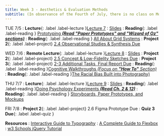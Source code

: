 ```yaml
---
title: Week 3 - Aesthetics & Evaluation Methods
subtitle: (In observance of the Fourth of July, there is no class on Monday, so no Studio this week.)
---
```


TUE 7/5
: **<bold>Lecture</bold>**{: .label .label-lecture }[Lecture 7](https://bcourses.berkeley.edu/courses/1515859/external_tools/78985)
: [Slides](https://drive.google.com/drive/folders/1QaZaZay39VsE3DDVGFWscu2TYw-M21s2?usp=sharing)
: **<bold>Reading</bold>**{: .label .label-reading } [Prototyping _**(Read "Paper Prototypes" and "Wizard of Oz" sections)**_](http://courses.csail.mit.edu/6.831/2014/readings/L10-prototyping/#paper-prototypes)
: **<bold>Reading</bold>**{: .label .label-reading } [All About Grid Systems](
https://webdesign.tutsplus.com/articles/all-about-grid-systems--webdesign-14471)
: **<bold>Project 2</bold>**{: .label .label-project} [2.4 Observational Studies & Synthesis Due](https://docs.google.com/document/d/1jBpAAl-n5CD9RQ80euJtm-HOQG5-b4oIVtJtV0JLbHU/edit#heading=h.eb32air5k9wi)

WED 7/6
: **<bold>Remote Lecture</bold>**{: .label .label-lecture }[Lecture 8](https://bcourses.berkeley.edu/courses/1515859/external_tools/78985)
   : [Slides](https://drive.google.com/drive/folders/1QaZaZay39VsE3DDVGFWscu2TYw-M21s2?usp=sharing)
: **<bold>Project 2</bold>**{: .label .label-project} [2.5 Concept & Low-Fidelity Sketches Due](https://docs.google.com/document/d/1jBpAAl-n5CD9RQ80euJtm-HOQG5-b4oIVtJtV0JLbHU/edit#heading=h.u8lcstngar87)
: **<bold>Project 3</bold>**{: .label .label-project} [2-3 Additional Tasks, Final Report Due](https://docs.google.com/document/d/1J-9zUI_ftJnFNnsgwunapzgF4coIEeL5Pw1xOjjgW5c/edit#heading=h.pxo37l27sgun)
: **<bold>Reading</bold>**{: .label .label-reading }[Cognitive Walkthroughs _(Focus on **"How To"** Section)_](https://www.usabilitybok.org/cognitive-walkthrough)
: **<bold>Reading</bold>**{: .label .label-reading }[The Racial Bias Built into Photography)](https://drive.google.com/file/d/1sQ57eZtYvSphDrc0OM-F9QqsqRX91SIS/view?usp=sharing)


THU 7/7
: **<bold>Lecture</bold>**{: .label .label-lecture }[Lecture 9](https://bcourses.berkeley.edu/courses/1515859/external_tools/78985)
  : [Slides](https://drive.google.com/drive/folders/1QaZaZay39VsE3DDVGFWscu2TYw-M21s2?usp=sharing)
: **<bold>Reading</bold>**{: .label .label-reading }[Doing Psychology Experiments _**(Read Ch. 2 & 12)**_](https://drive.google.com/file/d/1U5qLPzlmmLgTh1nPyPvtdTXWG3ylhazi/view?usp=sharing)
: **<bold>Reading</bold>**{: .label .label-reading } [Storyboards, Paper Prototypes, and Mockups](https://www.youtube.com/watch?v=z4glsttyxw8)



FRI 7/8
: **<bold>Project 2</bold>**{: .label .label-project} 2.6 Figma Prototype Due
: **<bold>Quiz 3 Due</bold>**{: .label .label-quiz }

**Resources**
: [Interactive Guide to Typography](http://www.kaikkonendesign.fi.s3-website-eu-west-1.amazonaws.com/typography/)
: [A Complete Guide to Flexbox](https://css-tricks.com/snippets/css/a-guide-to-flexbox/)
: [w3 Schools jQuery Tutorial](https://www.w3schools.com/jquery/default.asp)
